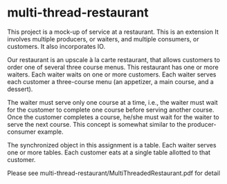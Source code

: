 # multi-thread-restaurant
This project is a mock-up of service at a restaurant. This is an extension It involves multiple
producers, or waiters, and multiple consumers, or customers. It also incorporates IO.

Our restaurant is an upscale à la carte restaurant, that allows customers to order one of several three
course menus. This restaurant has one or more waiters. Each waiter waits on one or more customers. Each
waiter serves each customer a three-course menu (an appetizer, a main course, and a dessert).

The waiter must serve only one course at a time, i.e., the waiter must wait for the customer to complete
one course before serving another course. Once the customer completes a course, he/she must wait for the
waiter to serve the next course. This concept is somewhat similar to the producer-consumer example.

The synchronized object in this assignment is a table. Each waiter serves one or more tables. Each customer
eats at a single table allotted to that customer.

Please see multi-thread-restaurant/MultiThreadedRestaurant.pdf for detail
